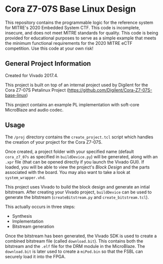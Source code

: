# Cora Z7-07S Base Linux Design

This repository contains the programmable logic for the reference system for MITRE's 2020 Embedded System CTF. This code is incomplete, insecure, and does not meet MITRE standards for quality. This code is being provided for educational purposes to serve as a simple example that meets the minimum functional requirements for the 2020 MITRE eCTF competition. Use this code at your own risk!

## General Project Information
Created for Vivado 2017.4.

This project is built on top of an internal project used by Digilent for the Cora Z7-07S
Petalinux Project (https://github.com/Digilent/Cora-Z7-07S-base-linux)

This project contains an example PL implementation with soft-core MicroBlaze and audio codec.

## Usage

The `/proj` directory contains the `create_project.tcl` script which handles the creation of your project for the Cora Z7-07S.

Once created, a project folder with your specified name (default `cora_z7_07s` as specified in `buildDevice.py`) will be generated, along with an `.xpr` file (that can be opened directly if you launch the Vivado GUI). If loaded, you will be able to  view the project's *Block Design* and the parts associated with the board. You may also want to take a look at `system_wrapper.vhd`.

This project uses Vivado to build the block design and generate an intial bitstream. After creating your Vivado project, `buildDevice` can be used to generate the bitstream (`createBitstream.py` and `create_bitstream.tcl`).

This actually occurs in three steps:
* Synthesis
* Implementation
* Bitstream generation

Once the bitstream has been generated, the Vivado SDK is used to create a combined bitstream file (called `download.bit`). This contains both the bitstream and the `.elf` file for the DRM module in the MicroBlaze. The `download.bit` is later used to create a `miPod.bin` so that the FSBL can securely load it into the FPGA.
